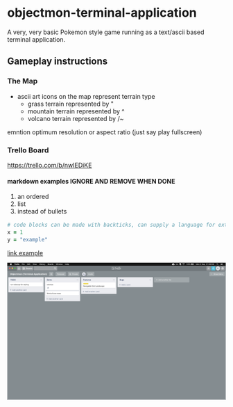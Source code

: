 # objectmon-terminal-application
A very, very basic Pokemon style game running as a text/ascii based terminal application.

## Gameplay instructions

### The Map

* ascii art icons on the map represent terrain type
  - grass terrain represented by "
  - mountain terrain represented by ^
  - volcano terrain represented by /\~

emntion optimum resolution or aspect ratio (just say play fullscreen)




### Trello Board
https://trello.com/b/nwIEDiKE


<some markdown examples>

#### markdown examples IGNORE AND REMOVE WHEN DONE

1. an ordered
2. list
3. instead of bullets

````ruby
# code blocks can be made with backticks, can supply a language for extra formatting
x = 1
y = "example"
````

[link example](www.google.com)

![img example, this is alt text](MDtestimg.png)